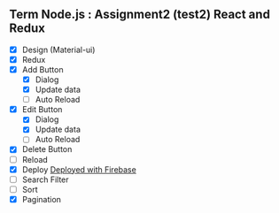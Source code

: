 ## Term Node.js : Assignment2 (test2) React and Redux 

- [x] Design (Material-ui)
- [x] Redux
- [x] Add Button
    - [x] Dialog
    - [x] Update data
    - [ ] Auto Reload
- [x] Edit Button
    - [x] Dialog
    - [x] Update data
    - [ ] Auto Reload
- [x] Delete Button
- [ ] Reload
- [x] Deploy [Deployed with Firebase](https://assignment2-react-and-redux.firebaseapp.com/)
- [ ] Search Filter
- [ ] Sort
- [x] Pagination
